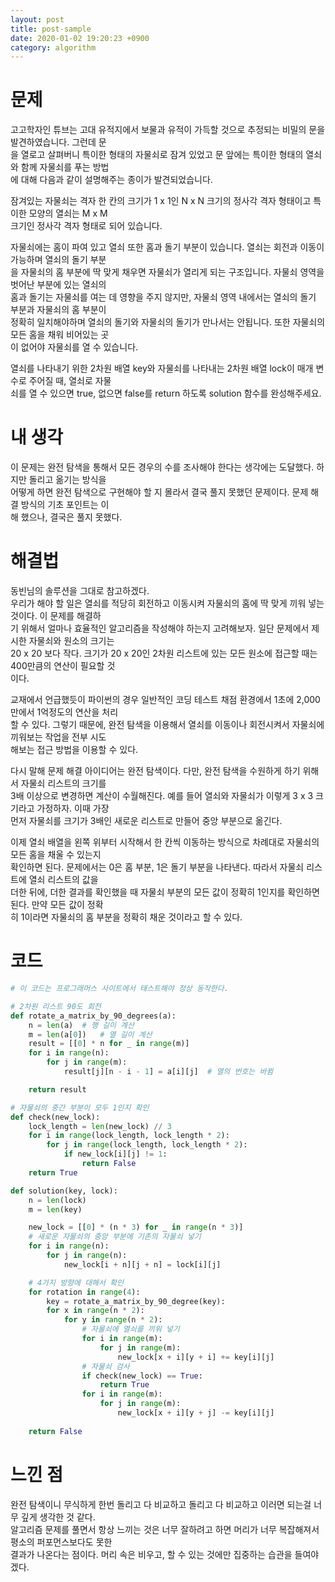 ```yaml
---
layout: post
title: post-sample
date: 2020-01-02 19:20:23 +0900
category: algorithm
---
```


# 문제   

고고학자인 튜브는 고대 유적지에서 보물과 유적이 가득할 것으로 추정되는 비밀의 문을 발견하였습니다. 그런데 문  
을 열로고 살펴버니 특이한 형태의 자물쇠로 잠겨 있었고 문 앞에는 특이한 형태의 열쇠와 함께 자물쇠를 푸는 방법   
에 대해 다음과 같이 설명해주는 종이가 발견되었습니다.   

잠겨있는 자물쇠는 격자 한 칸의 크기가 1 x 1인 N x N 크기의 정사각 격자 형태이고 특이한 모양의 열쇠는 M x M   
크기인 정사각 격자 형태로 되어 있습니다.   

자물쇠에는 홈이 파여 있고 열쇠 또한 홈과 돌기 부분이 있습니다. 열쇠는 회전과 이동이 가능하며 열쇠의 돌기 부분   
을 자물쇠의 홈 부분에 딱 맞게 채우면 자물쇠가 열리게 되는 구조입니다. 자물쇠 영역을 벗어난 부분에 있는 열쇠의   
홈과 돌기는 자물쇠를 여는 데 영향을 주지 않지만, 자물쇠 영역 내에서는 열쇠의 돌기 부분과 자물쇠의 홈 부분이   
정확히 일치해야하며 열쇠의 돌기와 자물쇠의 돌기가 만나서는 안됩니다. 또한 자물쇠의 모든 홈을 채워 비어있는 곳   
이 없어야 자물쇠를 열 수 있습니다.    

열쇠를 나타내기 위한 2차원 배열 key와 자물쇠를 나타내는 2차원 배열 lock이 매개 변수로 주어질 때, 열쇠로 자물   
쇠를 열 수 있으면 true, 없으면 false를 return 하도록 solution 함수를 완성해주세요.


# 내 생각
이 문제는 완전 탐색을 통해서 모든 경우의 수를 조사해야 한다는 생각에는 도달했다. 하지만 돌리고 옮기는 방식을   
어떻게 하면 완전 탐색으로 구현해야 할 지 몰라서 결국 풀지 못했던 문제이다. 문제 해결 방식의 기초 포인트는 이   
해 했으나, 결국은 풀지 못했다.   

# 해결법
동빈님의 솔루션을 그대로 참고하겠다.   
우리가 해야 할 일은 열쇠를 적당히 회전하고 이동시켜 자물쇠의 홈에 딱 맞게 끼워 넣는 것이다. 이 문제를 해결하   
기 위해서 얼마나 효율적인 알고리즘을 작성해야 하는지 고려해보자. 일단 문제에서 제시한 자물쇠와 원소의 크기는   
20 x 20 보다 작다. 크기가 20 x 20인 2차원 리스트에 있는 모든 원소에 접근할 때는 400만큼의 연산이 필요할 것   
이다.   
    
교재에서 언급했듯이 파이썬의 경우 일반적인 코딩 테스트 채점 환경에서 1초에 2,000만에서 1억정도의 연산을 처리   
할 수 있다. 그렇기 때문에, 완전 탐색을 이용해서 열쇠를 이동이나 회전시켜서 자물쇠에 끼워보는 작업을 전부 시도   
해보는 접근 방법을 이용할 수 있다.   

다시 말해 문제 해결 아이디어는 완전 탐색이다. 다만, 완전 탐색을 수원하게 하기 위해서 자물쇠 리스트의 크기를    
3배 이상으로 변경하면 계산이 수월해진다. 예를 들어 열쇠와 자물쇠가 이렇게 3 x 3 크기라고 가정하자. 이때 가장   
먼저 자물쇠를 크기가 3배인 새로운 리스트로 만들어 중앙 부분으로 옮긴다.   

이제 열쇠 배열을 왼쪽 위부터 시작해서 한 칸씩 이동하는 방식으로 차례대로 자물쇠의 모든 홈을 채울 수 있는지  
확인하면 된다. 문제에서는 0은 홈 부분, 1은 돌기 부분을 나타낸다. 따라서 자물쇠 리스트에 열쇠 리스트의 값을    
더한 뒤에, 더한 결과를 확인했을 때 자물쇠 부분의 모든 값이 정확히 1인지를 확인하면 된다. 만약 모든 값이 정확   
히 1이라면 자물쇠의 홈 부분을 정확히 채운 것이라고 할 수 있다.

# 코드
```python
# 이 코드는 프로그래머스 사이트에서 태스트해야 정상 동작한다.

# 2차원 리스트 90도 회전
def rotate_a_matrix_by_90_degrees(a):
    n = len(a)  # 행 길이 계산
    m = len(a[0])   # 열 길이 계산
    result = [[0] * n for _ in range(m)]
    for i in range(n):
        for j in range(m):
            result[j][n - i - 1] = a[i][j]  # 열의 번호는 바뀜

    return result

# 자물쇠의 중간 부분이 모두 1인지 확인
def check(new_lock):
    lock_length = len(new_lock) // 3
    for i in range(lock_length, lock_length * 2):
        for j in range(lock_length, lock_length * 2):
            if new_lock[i][j] != 1:
                return False
    return True

def solution(key, lock):
    n = len(lock)
    m = len(key)

    new_lock = [[0] * (n * 3) for _ in range(n * 3)]
    # 새로운 자물쇠의 중앙 부분에 기존의 자물쇠 넣기
    for i in range(n):
        for j in range(n):
            new_lock[i + n][j + n] = lock[i][j]

    # 4가지 방향에 대해서 확인
    for rotation in range(4):
        key = rotate_a_matrix_by_90_degree(key):
        for x in range(n * 2):
            for y in range(n * 2):
                # 자물쇠에 열쇠를 끼워 넣기
                for i in range(m):
                    for j in range(m):
                        new_lock[x + i][y + i] += key[i][j]
                # 자물쇠 검사
                if check(new_lock) == True:
                    return True
                for i in range(m):
                    for j in range(m):
                        new_lock[x + i][y + j] -= key[i][j]
    
    return False
```

# 느낀 점
완전 탐색이니 무식하게 한번 돌리고 다 비교하고 돌리고 다 비교하고 이러면 되는걸 너무 깊게 생각한 것 같다.   
알고리즘 문제를 풀면서 항상 느끼는 것은 너무 잘하려고 하면 머리가 너무 복잡해져서 평소의 퍼포먼스보다도 못한   
결과가 나온다는 점이다. 머리 속은 비우고, 할 수 있는 것에만 집중하는 습관을 들여야겠다. 
